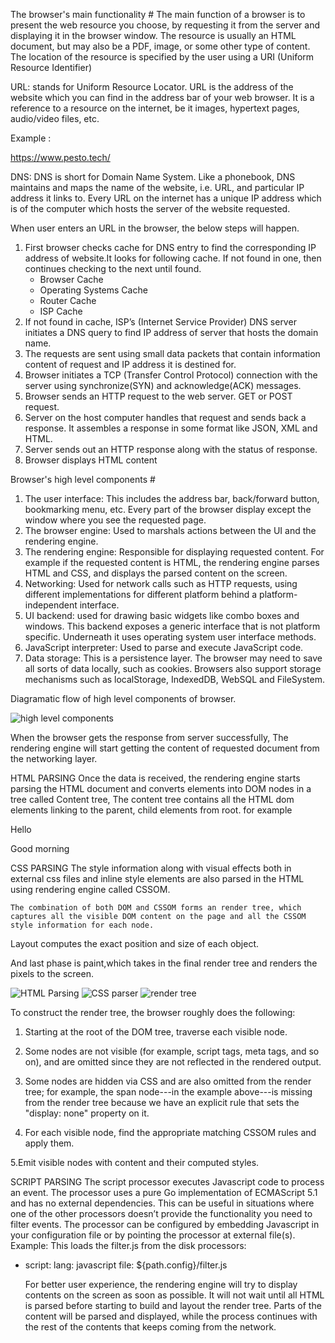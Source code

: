 The browser's main functionality #
The main function of a browser is to present the web resource you choose, by requesting it from the server and displaying it in the browser window. The resource is usually an HTML document, but may also be a PDF, image, or some other type of content. The location of the resource is specified by the user using a URI (Uniform Resource Identifier)

URL: stands for Uniform Resource Locator. URL is the address of the website which you can find in the address bar of your web browser. It is a reference to a resource on the internet, be it images, hypertext pages, audio/video files, etc.

Example :

https://www.pesto.tech/

DNS: DNS is short for Domain Name System. Like a phonebook, DNS maintains and maps the name of the website, i.e. URL, and particular IP address it links to. Every URL on the internet has a unique IP address which is of the computer which hosts the server of the website requested.

When user enters an URL in the browser, the below steps will happen.

1. First browser checks cache for DNS entry to find the corresponding IP address of website.It looks for following cache. If not found in one, then continues checking to the next until found.
   - Browser Cache
   - Operating Systems Cache
   - Router Cache
   - ISP Cache
2. If not found in cache, ISP’s (Internet Service Provider) DNS server initiates a DNS query to find IP address of server that hosts the domain name.
3. The requests are sent using small data packets that contain information content of request and IP address it is destined for.
4. Browser initiates a TCP (Transfer Control Protocol) connection with the server using synchronize(SYN) and acknowledge(ACK) messages.
5. Browser sends an HTTP request to the web server. GET or POST request.
6. Server on the host computer handles that request and sends back a response. It assembles a response in some format like JSON, XML and HTML.
7. Server sends out an HTTP response along with the status of response.
8. Browser displays HTML content


Browser's high level components #

1. The user interface:
   This includes the address bar, back/forward button, bookmarking menu, etc. Every part of the browser display except the window where you see the requested page.
2. The browser engine:
   Used to marshals actions between the UI and the rendering engine.
3. The rendering engine:
   Responsible for displaying requested content. For example if the requested content is HTML, the rendering engine parses HTML and CSS, and displays the parsed content on the screen.
4. Networking:
   Used for network calls such as HTTP requests, using different implementations for different platform behind a platform-independent interface.
5. UI backend:
   used for drawing basic widgets like combo boxes and windows. This backend exposes a generic interface that is not platform specific. Underneath it uses operating system user interface methods.
6. JavaScript interpreter:
   Used to parse and execute JavaScript code.
7. Data storage:
   This is a persistence layer. The browser may need to save all sorts of data locally, such as cookies. Browsers also support storage mechanisms such as localStorage, IndexedDB, WebSQL and FileSystem.
   
 Diagramatic flow of high level components of browser.  
   
   ![high level components](https://user-images.githubusercontent.com/62173639/180936385-eb7a4463-7481-4a53-960f-0cebeee733e9.png)

When the browser gets the response from server successfully, The rendering engine will start getting the content of requested document from the networking layer.

HTML PARSING
Once the data is received, the rendering engine starts parsing the HTML document and converts elements into DOM nodes in a tree called Content tree, The content tree contains all the HTML dom elements linking to the parent, child elements from root.
for example

<html>
<head>
<title>Welcome</title>
</head>
<body>
<div>
<p>Hello</p>
</div>
<p>Good morning</p>
</body>
</html>

CSS PARSING
The style information along with visual effects both in external css files and inline style elements are also parsed in the HTML using rendering engine called CSSOM.

    The combination of both DOM and CSSOM forms an render tree, which captures all the visible DOM content on the page and all the CSSOM style information for each node.

Layout computes the exact position and size of each object.

And last phase is paint,which takes in the final render tree and renders the pixels to the screen.

![HTML Parsing](https://user-images.githubusercontent.com/62173639/180752620-5991a1f5-94dd-4390-ad62-a477aaf60d3b.png)
![CSS parser](https://user-images.githubusercontent.com/62173639/180755315-6365dcbd-5b5a-48cb-aedd-ba6a04c61314.png)
![render tree](https://user-images.githubusercontent.com/62173639/180934797-90132ad7-863e-4f93-94e3-f61afaeb5ed4.png)


To construct the render tree, the browser roughly does the following:

1. Starting at the root of the DOM tree, traverse each visible node.

2. Some nodes are not visible (for example, script tags, meta tags, and so on), and are omitted since they are not reflected in the rendered output.
3. Some nodes are hidden via CSS and are also omitted from the render tree; for example, the span node---in the example above---is missing from the render tree because we have an explicit rule that sets the "display: none" property on it.
4. For each visible node, find the appropriate matching CSSOM rules and apply them.

5.Emit visible nodes with content and their computed styles.


SCRIPT PARSING
The script processor executes Javascript code to process an event. The processor uses a pure Go implementation of ECMAScript 5.1 and has no external dependencies. This can be useful in situations where one of the other processors doesn’t provide the functionality you need to filter events.
The processor can be configured by embedding Javascript in your configuration file or by pointing the processor at external file(s).
Example:
This loads the filter.js from the disk
processors:

- script:
  lang: javascript
  file: ${path.config}/filter.js

  For better user experience, the rendering engine will try to display contents on the screen as soon as possible. It will not wait until all HTML is parsed before starting to build and layout the render tree. Parts of the content will be parsed and displayed, while the process continues with the rest of the contents that keeps coming from the network.
